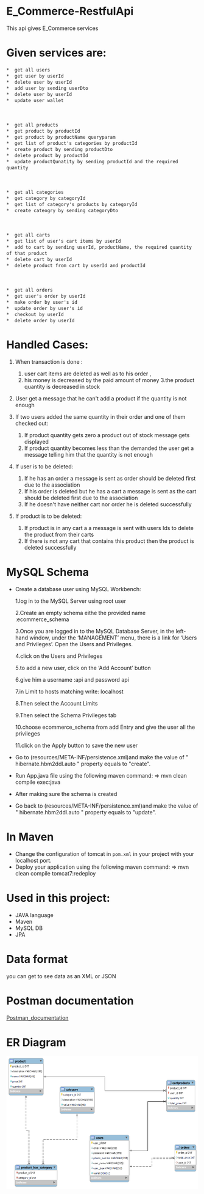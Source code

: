 # E_Commerce-RestfulApi

This api gives E_Commerce services 

# Given services are:
    
    *  get all users
    *  get user by userId
    *  delete user by userId
    *  add user by sending userDto 
    *  delete user by userId
    *  update user wallet



    *  get all products
    *  get product by productId
    *  get product by productName queryparam
    *  get list of product's categories by productId
    *  create product by sending productDto
    *  delete product by productId
    *  update productQunatity by sending productId and the required quantity


    
    *  get all categories
    *  get category by categoryId
    *  get list of category's products by categoryId
    *  create cateogry by sending categoryDto
   


    *  get all carts
    *  get list of user's cart items by userId
    *  add to cart by sending userId, productName, the required quantity of that product
    *  delete cart by userId
    *  delete product from cart by userId and productId



    *  get all orders
    *  get user's order by userId
    *  make order by user's id
    *  update order by user's id
    *  checkout by userId
    *  delete order by userId

# Handled Cases:


 1. When transaction is done :
    1. user cart items are deleted as well as to his order ,
    2. his money is decreased by the paid amount of money 
    3.the product quantity is decreased in stock
    
2. User get a message that he can't add a product if the quantity is not enough

3. If two users added the same quantity in their order and one of them checked out:
    
    1. If product quantity gets zero a product out of stock message gets displayed
    2. If product quantity becomes less than the demanded the user get a message telling him that the quantity is not enough
    
4. If user is to be deleted:
   
    1. If he has an order a message is sent as order should be deleted first due to the association
    2. If his order is deleted but he has a cart a message is sent as the cart should be deleted first due to the association
    3. If he doesn't have neither cart nor order he is deleted successfully

5. If product is to be deleted:

    1. If product is in any cart a a message is sent with users Ids to delete the product from their carts 
    2. If there is not any cart that contains this product then the product  is deleted successfully


# MySQL Schema

* Create a database user using MySQL Workbench:

    1.log in to the MySQL Server using root user
    
    2.Create an empty schema eithe the provided name :ecommerce_schema
   
    3.Once you are logged in to the MySQL Database Server, in the left-hand window, under the ‘MANAGEMENT’ menu, 
    there is a link for ‘Users and Privileges’. Open the Users and Privileges.
    
    4.click on the Users and Privileges
    
    5.to add a new user, click on the ‘Add Account’ button

    6.give him a username :api and password api 
    
    7.in Limit to hosts matching write: localhost
    
    8.Then select the Account Limits 
    
    9.Then select the Schema Privileges tab
    
    10.choose ecommerce_schema from add Entry and give the user all the privileges
    
    11.click on the Apply button to save the new user

*  Go to (resources/META-INF/persistence.xml)and make the value of " hibernate.hbm2ddl.auto " property equals to  "create".
*  Run App.java file  using the following maven command: => mvn clean compile exec:java
*  After making sure the schema is created
*  Go back to (resources/META-INF/persistence.xml)and make the value of " hibernate.hbm2ddl.auto " property equals to  "update".

# In Maven 

* Change the configuration of tomcat in `pom.xml` in your project with your localhost port.
* Deploy your application using the following maven command: => mvn clean compile tomcat7:redeploy
    



# Used in this project:

* JAVA language
* Maven
* MySQL DB
* JPA

# Data format

you can get to see data as an XML or JSON

# Postman documentation 
[Postman_documentation](https://documenter.getpostman.com/view/20768348/UyxdL99k)


# ER Diagram
![](/ER_DIAGRAM.png)
